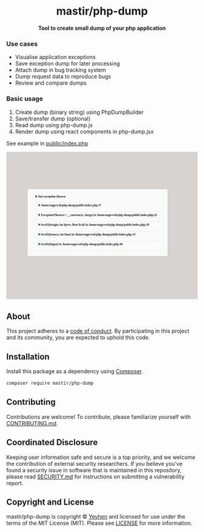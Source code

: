<h1 align="center">mastir/php-dump</h1>

<p align="center">
    <strong>Tool to create small dump of your php application</strong>
</p>
<!--
TODO: Make sure the following URLs are correct and working for your project.
      Then, remove these comments to display the badges, giving users a quick
      overview of your package.

<p align="center">
    <a href="https://github.com/mastir/php-dump"><img src="https://img.shields.io/badge/source-mastir/php--dump-blue.svg?style=flat-square" alt="Source Code"></a>
    <a href="https://packagist.org/packages/mastir/php-dump"><img src="https://img.shields.io/packagist/v/mastir/php-dump.svg?style=flat-square&label=release" alt="Download Package"></a>
    <a href="https://php.net"><img src="https://img.shields.io/packagist/php-v/mastir/php-dump.svg?style=flat-square&colorB=%238892BF" alt="PHP Programming Language"></a>
    <a href="https://github.com/mastir/php-dump/blob/main/LICENSE"><img src="https://img.shields.io/packagist/l/mastir/php-dump.svg?style=flat-square&colorB=darkcyan" alt="Read License"></a>
    <a href="https://github.com/mastir/php-dump/actions/workflows/continuous-integration.yml"><img src="https://img.shields.io/github/actions/workflow/status/mastir/php-dump/continuous-integration.yml?branch=main&style=flat-square&logo=github" alt="Build Status"></a>
    <a href="https://codecov.io/gh/mastir/php-dump"><img src="https://img.shields.io/codecov/c/gh/mastir/php-dump?label=codecov&logo=codecov&style=flat-square" alt="Codecov Code Coverage"></a>
    <a href="https://shepherd.dev/github/mastir/php-dump"><img src="https://img.shields.io/endpoint?style=flat-square&url=https%3A%2F%2Fshepherd.dev%2Fgithub%2Fmastir%2Fphp-dump%2Fcoverage" alt="Psalm Type Coverage"></a>
</p>
-->


<h3>Use cases</h3>
<ul>
    <li>Visualise application exceptions</li>
    <li>Save exception dump for later processing</li>
    <li>Attach dump in bug tracking system</li>
    <li>Dump request data to reproduce bugs</li>
    <li>Review and compare dumps</li>
</ul>

<h3>Basic usage</h3>
<ol>
    <li>Create dump (binary string) using PhpDumpBuilder </li>
    <li>Save/transfer dump (optional)</li>
    <li>Read dump using php-dump.js</li>
    <li>Render dump using react components in php-dump.jsx</li>
</ol>


See example in [public/index.php](public/index.php)

![](public/php-dump.gif)

## About

<!--
TODO: Use this space to provide more details about your package. Try to be
      concise. This is the introduction to your package. Let others know what
      your package does and how it can help them build applications.
-->


This project adheres to a [code of conduct](CODE_OF_CONDUCT.md).
By participating in this project and its community, you are expected to
uphold this code.


## Installation

Install this package as a dependency using [Composer](https://getcomposer.org).

``` bash
composer require mastir/php-dump
```

<!--
## Usage

Provide a brief description or short example of how to use this library.
If you need to provide more detailed examples, use the `docs/` directory
and provide a link here to the documentation.

``` php
use Mastir\PhpDump\Example;

$example = new Example();
echo $example->greet('fellow human');
```
-->


## Contributing

Contributions are welcome! To contribute, please familiarize yourself with
[CONTRIBUTING.md](CONTRIBUTING.md).

## Coordinated Disclosure

Keeping user information safe and secure is a top priority, and we welcome the
contribution of external security researchers. If you believe you've found a
security issue in software that is maintained in this repository, please read
[SECURITY.md](SECURITY.md) for instructions on submitting a vulnerability report.






## Copyright and License

mastir/php-dump is copyright © [Yevhen](mailto:themastir@gmail.com)
and licensed for use under the terms of the
MIT License (MIT). Please see [LICENSE](LICENSE) for more information.


